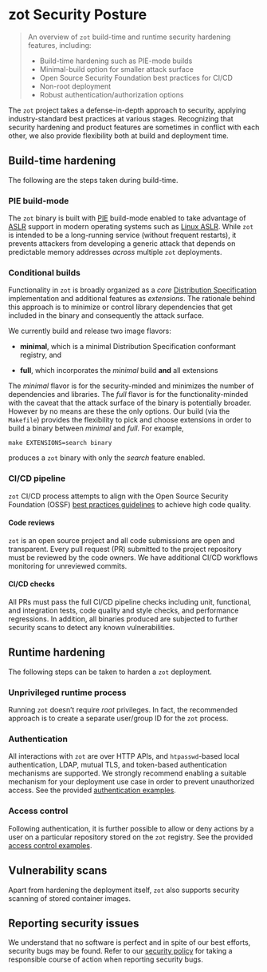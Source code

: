 # zot Security Posture

> An overview of `zot` build-time and runtime security hardening features, including:
>
> -   Build-time hardening such as PIE-mode builds
> -   Minimal-build option for smaller attack surface
> -   Open Source Security Foundation best practices for CI/CD
> -   Non-root deployment
> -   Robust authentication/authorization options


The `zot` project takes a defense-in-depth approach to security, applying industry-standard best practices at various stages. Recognizing that security hardening and product features are sometimes in conflict with each other, we also provide flexibility both at build and deployment time.

## Build-time hardening

The following are the steps taken during build-time.

### PIE build-mode

The `zot` binary is built with [PIE](https://en.wikipedia.org/wiki/Position-independent_code) build-mode enabled to take advantage of [ASLR](https://en.wikipedia.org/wiki/Address_space_layout_randomization) support in modern operating systems such as [Linux ASLR](https://lwn.net/Articles/569635/). While `zot` is intended to be a long-running service (without frequent restarts), it prevents attackers from developing a generic attack that depends on predictable memory addresses *across* multiple `zot` deployments.

### Conditional builds

Functionality in `zot` is broadly organized as a *core* [Distribution Specification](https://github.com/opencontainers/distribution-spec) implementation and additional features as *extensions*. The rationale behind this approach is to minimize or control library dependencies that get included in the binary and consequently the attack surface.

We currently build and release two image flavors:

-   **minimal**, which is a minimal Distribution Specification
    conformant registry, and

-   **full**, which incorporates the *minimal* build **and** all
    extensions

The *minimal* flavor is for the security-minded and minimizes the number of dependencies and libraries. The *full* flavor is for the functionality-minded with the caveat that the attack surface of the binary is potentially broader. However by no means are these the only options. Our build (via the `Makefile`) provides the flexibility to pick and choose extensions in order to build a binary between *minimal* and *full*. For example,

`make EXTENSIONS=search binary`

produces a `zot` binary with only the *search* feature enabled.

### CI/CD pipeline

`zot` CI/CD process attempts to align with the Open Source Security Foundation (OSSF) [best practices guidelines](https://bestpractices.coreinfrastructure.org/en) to achieve high code quality.

#### Code reviews

`zot` is an open source project and all code submissions are open and transparent. Every pull request (PR) submitted to the project repository must be reviewed by the code owners. We have additional CI/CD workflows monitoring for unreviewed commits.

#### CI/CD checks

All PRs must pass the full CI/CD pipeline checks including unit, functional, and integration tests, code quality and style checks, and performance regressions. In addition, all binaries produced are subjected to further security scans to detect any known vulnerabilities.

## Runtime hardening

The following steps can be taken to harden a `zot` deployment.

### Unprivileged runtime process

Running `zot` doesn’t require *root* privileges. In fact, the recommended approach is to create a separate user/group ID for the `zot` process.

### Authentication

All interactions with `zot` are over HTTP APIs, and `htpasswd`-based local authentication, LDAP, mutual TLS, and token-based authentication mechanisms are supported. We strongly recommend enabling a suitable mechanism for your deployment use case in order to prevent unauthorized access. See the provided [authentication examples](https://github.com/project-zot/zot/tree/main/examples).

### Access control

Following authentication, it is further possible to allow or deny actions by a user on a particular repository stored on the `zot` registry. See the provided [access control examples](https://github.com/project-zot/zot/tree/main/examples).

## Vulnerability scans

Apart from hardening the deployment itself, `zot` also supports security
scanning of stored container images.

## Reporting security issues

We understand that no software is perfect and in spite of our best efforts, security bugs may be found. Refer to our [security policy](https://github.com/project-zot/zot/blob/main/SECURITY.md) for taking a responsible course of action when reporting security bugs.
